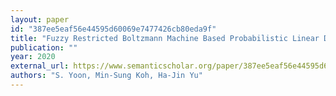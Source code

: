```yaml
---
layout: paper
id: "387ee5eaf56e44595d60069e7477426cb80eda9f"
title: "Fuzzy Restricted Boltzmann Machine Based Probabilistic Linear Discriminant Analysis For Noise-Robust Text-Dependent Speaker Verification On Short Utterances"
publication: ""
year: 2020
external_url: https://www.semanticscholar.org/paper/387ee5eaf56e44595d60069e7477426cb80eda9f
authors: "S. Yoon, Min-Sung Koh, Ha-Jin Yu"
---
```

